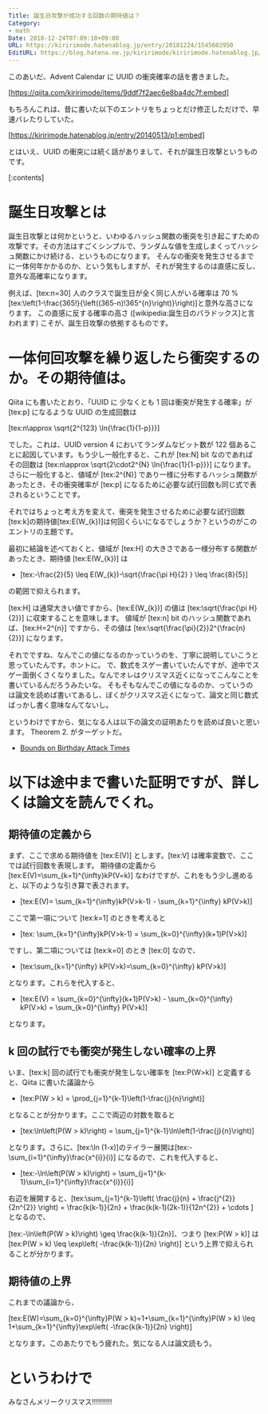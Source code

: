 ```yaml
---
Title: 誕生日攻撃が成功する回数の期待値は？
Category:
- math
Date: 2018-12-24T07:09:10+09:00
URL: https://kiririmode.hatenablog.jp/entry/20181224/1545602950
EditURL: https://blog.hatena.ne.jp/kiririmode/kiririmode.hatenablog.jp/atom/entry/10257846132688941955
---
```


このあいだ、Advent Calendar に UUID の衝突確率の話を書きました。

[https://qiita.com/kiririmode/items/9ddf7f2aec6e8ba4dc7f:embed]

もちろんこれは、昔に書いた以下のエントリをちょっとだけ修正しただけで、早速バレたりしていた。

[https://kiririmode.hatenablog.jp/entry/20140513/p1:embed]

とはいえ、UUID の衝突には続く話がありまして、それが誕生日攻撃というものです。

[:contents]

# 誕生日攻撃とは

誕生日攻撃とは何かというと、いわゆるハッシュ関数の衝突を引き起こすための攻撃です。その方法はすごくシンプルで、ランダムな値を生成しまくってハッシュ関数にかけ続ける、というものになります。
そんなの衝突を発生させるまでに一体何年かかるのか、という気もしますが、それが発生するのは直感に反し、意外な高確率になります。

例えば、[tex:n=30] 人のクラスで誕生日が全く同じ人がいる確率は 70 % [tex:\left(1-\frac{365!}{\left((365-n)!365^{n}\right)}\right)]と意外な高さになります。
この直感に反する確率の高さ ([wikipedia:誕生日のパラドックス]と言われます) こそが、誕生日攻撃の依拠するものです。

# 一体何回攻撃を繰り返したら衝突するのか。その期待値は。

Qiita にも書いたとおり、「UUID に 少なくとも 1 回は衝突が発生する確率」が [tex:p] になるような UUID の生成回数は

[tex:n\approx \sqrt{2^{123} \ln{\frac{1}{1-p}}}] 

でした。これは、UUID version 4 においてランダムなビット数が 122 個あることに起因しています。もう少し一般化すると、これが [tex:N] bit なのであれば
その回数は [tex:n\approx \sqrt{2\cdot2^{N} \ln{\frac{1}{1-p}}}] になります。
さらに一般化すると、値域が [tex:2^{N}] であり一様に分布するハッシュ関数があったとき、その衝突確率が [tex:p] になるために必要な試行回数も同じ式で表されるということです。


それではちょっと考え方を変えて、衝突を発生させるために必要な試行回数[tex:k]の期待値[tex:E(W\_{k})]は何回くらいになるでしょうか？というのがこのエントリの主題です。

最初に結論を述べておくと、値域が [tex:H] の大きさである一様分布する関数があったとき、期待値 [tex:E(W\_{k})] は 

- [tex:-\frac{2}{5} \leq E(W\_{k})-\sqrt{\frac{\pi H}{2} } \leq \frac{8}{5}] 

の範囲で抑えられます。

[tex:H] は通常大きい値ですから、[tex:E(W\_{k})] の値は [tex:\sqrt{\frac{\pi H}{2}}] に収束することを意味します。
値域が [tex:n] bit のハッシュ関数であれば、[tex:H=2^{n}] ですから、その値は [tex:\sqrt{\frac{\pi}{2}}2^{\frac{n}{2}}] になります。



それでですね、なんでこの値になるのかっていうのを、丁寧に説明していこうと思っていたんです。ホントに。
で、数式をスゲー書いていたんですが、途中でスゲー面倒くさくなりました。なんでオレはクリスマス近くになってこんなことを書いているんだろうみたいな。
そもそもなんでこの値になるのか、っていうのは論文を読めば書いてあるし、ぼくがクリスマス近くになって、論文と同じ数式ばっかし書く意味なんてないし。

というわけですから、気になる人は以下の論文の証明あたりを読めば良いと思います。 Theorem 2. がターゲットだ。

- [Bounds on Birthday Attack Times](https://eprint.iacr.org/2005/318.pdf)


# 以下は途中まで書いた証明ですが、詳しくは論文を読んでくれ。

## 期待値の定義から

まず、ここで求める期待値を [tex:E(V)] とします。[tex:V] は確率変数で、ここでは試行回数を表現します。
期待値の定義から [tex:E(V)=\sum_{k=1}^{\infty}kP(V=k)] なわけですが、これをもう少し進めると、以下のような引き算で表されます。

- [tex:E(V)= \sum\_{k=1}^{\infty}kP(V\>k-1) - \sum\_{k=1}^{\infty} kP(V\>k)]

ここで第一項について [tex:k=1] のときを考えると 

- [tex: \sum\_{k=1}^{\infty}kP(V\>k-1) = \sum\_{k=0}^{\infty}(k+1)P(V\>k)] 

ですし、第二項については [tex:k=0] のとき [tex:0] なので、

- [tex:\sum\_{k=1}^{\infty} kP(V\>k)=\sum\_{k=0}^{\infty} kP(V\>k)] 

となります。これらを代入すると、

- [tex:E(V) = \sum\_{k=0}^{\infty}(k+1)P(V\>k) - \sum\_{k=0}^{\infty} kP(V\>k) = \sum\_{k=0}^{\infty} P(V\>k)] 

となります。

## k 回の試行でも衝突が発生しない確率の上界

いま、[tex:k] 回の試行でも衝突が発生しない確率を [tex:P(W>k)] と定義すると、Qiita に書いた議論から 

- [tex:P(W \> k) = \prod\_{j=1}^{k-1}\left(1-\frac{j}{n}\right\)]

となることが分かります。ここで両辺の対数を取ると

- [tex:\ln\left(P(W \> k)\right) = \sum\_{j=1}^{k-1}\ln\left(1-\frac{j}{n}\right\)]

となります。さらに、[tex:\ln (1-x)]のテイラー展開は[tex:-\sum\_{i=1}^{\infty}\frac{x^{i}}{i}] になるので、これを代入すると、

- [tex:-\ln\left(P(W \> k)\right) = \sum\_{j=1}^{k-1}\sum\_{i=1}^{\infty}\frac{x^{i}}{i}]

右辺を展開すると、[tex:\sum\_{j=1}^{k-1}\left( \frac{j}{n} + \frac{j^{2}}{2n^{2}} \right) = \frac{k(k-1)}{2n} + \frac{k(k-1)(2k-1)}{12n^{2}} + \cdots ] となるので、

[tex:-\ln\left(P(W \> k)\right) \geq \frac{k(k-1)}{2n}]、つまり [tex:P(W \> k)] は [tex:P(W \> k) \leq \exp\left( -\frac{k(k-1)}{2n} \right)] という上界で抑えられることが分かります。

## 期待値の上界

これまでの議論から、

[tex:E(W)=\sum\_{k=0}^{\infty}P(W \> k)=1+\sum\_{k=1}^{\infty}P(W \> k) \leq 1+\sum\_{k=1}^{\infty}\exp\left( -\frac{k(k-1)}{2n} \right)]

となります。このあたりでもう疲れた。気になる人は論文読もう。

# というわけで

みなさんメリークリスマス!!!!!!!!!!

